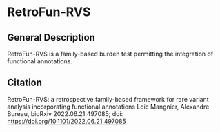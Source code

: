 # RetroFun-RVS

## General Description
RetroFun-RVS is a family-based burden test permitting the integration of functional annotations. 


## Citation 
RetroFun-RVS: a retrospective family-based framework for rare variant analysis incorporating functional annotations
Loic Mangnier, Alexandre Bureau, bioRxiv 2022.06.21.497085; doi: https://doi.org/10.1101/2022.06.21.497085
